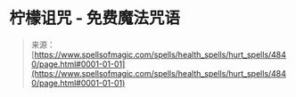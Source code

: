 <!--yml

分类：未分类

日期：2024年06月12日 18:38:42

-->

# 柠檬诅咒 - 免费魔法咒语

> 来源：[https://www.spellsofmagic.com/spells/health_spells/hurt_spells/4840/page.html#0001-01-01](https://www.spellsofmagic.com/spells/health_spells/hurt_spells/4840/page.html#0001-01-01)
